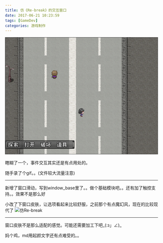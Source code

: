 ```yaml
---
title: 仿《Re-break》的交互窗口
date: 2017-06-21 10:23:59
tags: [GameDev]
categories: 游戏制作
---
```

![仿Re-break](Imitation-of-re-break-action/imitation.png)


瞎糊了一个，事件交互其实还是有点用处的。
<!--more-->
随手录了个gif。。(文件较大流量注意)
***
新增了窗口滑动，写到window_base里了。。做个基础模块吧。。还有加了触控支持。。效果不是那么好

小改了下窗口皮肤，让选项看起来比较舒服，之前那个有点魔幻风，现在的比较现代了
![仿Re-break](Imitation-of-re-break-action/imitation.gif)
***


窗口皮肤不是那么适配的感觉。可能还需要加工下吧\_(:з」∠)_

妈个鸡，md用起颜文字还有点难受的。。




